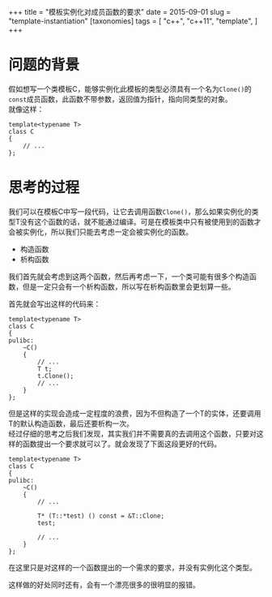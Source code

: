 +++
title = "模板实例化对成员函数的要求"
date = 2015-09-01
slug = "template-instantiation"
[taxonomies]
tags = [
  "c++",
  "c++11",
  "template",
]
+++

<div class="article_content" id="article_contents_inner_4931453178" dir="ltr">
						<h1>问题的背景</h1>

<p>假如想写一个类模板C，能够实例化此模板的类型必须具有一个名为<code>Clone()</code>的<code>const</code>成员函数，此函数不带参数，返回值为指针，指向同类型的对象。 <br>
就像这样：</p>

<pre style="max-width: 1241px; overflow: auto;"><code>template&lt;typename T&gt;
class C
{
    // ...
};
</code></pre>

<h1>思考的过程</h1>

<p>我们可以在模板C中写一段代码，让它去调用函数<code>Clone()</code>，那么如果实例化的类型T没有这个函数的话，就不能通过编译。可是在模板类中只有被使用到的函数才会被实例化，所以我们只能去考虑一定会被实例化的函数。</p>

<ul><li>构造函数</li>
<li>析构函数</li>
</ul><p>我们首先就会考虑到这两个函数，然后再考虑一下，一个类可能有很多个构造函数，但是一定只会有一个析构函数，所以写在析构函数里会更划算一些。</p>

<p>首先就会写出这样的代码来：</p>

<pre style="max-width: 1241px; overflow: auto;"><code>template&lt;typename T&gt;
class C
{
pulibc:
    ~C()
    {
        // ...
        T t;
        t.Clone();
        // ...
    }
};
</code></pre>

<p>但是这样的实现会造成一定程度的浪费，因为不但构造了一个T的实体，还要调用T的默认构造函数，最后还要析构一次。 <br>
经过仔细的思考之后我们发现，其实我们并不需要真的去调用这个函数，只要对这样的函数提出一个要求就可以了。就会发现了下面这段更好的代码。</p>

<pre style="max-width: 1241px; overflow: auto;"><code>template&lt;typename T&gt;
class C
{
pulibc:
    ~C()
    {
        // ...

        T* (T::*test) () const = &amp;T::Clone;
        test;

        // ...
    }
};
</code></pre>

<p>在这里只是对这样的一个函数提出的一个需求的要求，并没有实例化这个类型。</p>

<p>这样做的好处同时还有，会有一个漂亮很多的很明显的报错。</p>